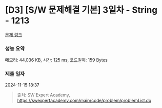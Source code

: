# [D3] [S/W 문제해결 기본] 3일차 - String - 1213 

[문제 링크](https://swexpertacademy.com/main/code/problem/problemDetail.do?contestProbId=AV14P0c6AAUCFAYi) 

### 성능 요약

메모리: 44,036 KB, 시간: 125 ms, 코드길이: 159 Bytes

### 제출 일자

2024-11-15 18:37



> 출처: SW Expert Academy, https://swexpertacademy.com/main/code/problem/problemList.do